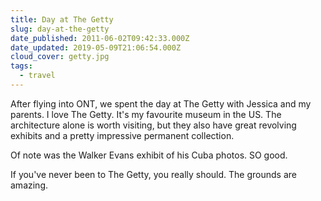 ```yaml
---
title: Day at The Getty
slug: day-at-the-getty
date_published: 2011-06-02T09:42:33.000Z
date_updated: 2019-05-09T21:06:54.000Z
cloud_cover: getty.jpg
tags:
  - travel
---
```


After flying into ONT, we spent the day at The Getty with Jessica and my parents. I love The Getty. It's my favourite museum in the US. The architecture alone is worth visiting, but they also have great revolving exhibits and a pretty impressive permanent collection.

Of note was the Walker Evans exhibit of his Cuba photos. SO good.

If you've never been to The Getty, you really should. The grounds are amazing.
